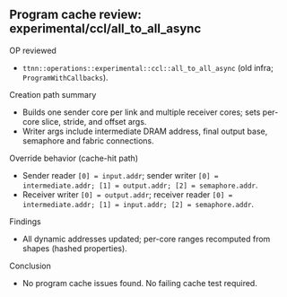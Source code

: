 ## Program cache review: experimental/ccl/all_to_all_async

OP reviewed
- `ttnn::operations::experimental::ccl::all_to_all_async` (old infra; `ProgramWithCallbacks`).

Creation path summary
- Builds one sender core per link and multiple receiver cores; sets per-core slice, stride, and offset args.
- Writer args include intermediate DRAM address, final output base, semaphore and fabric connections.

Override behavior (cache-hit path)
- Sender reader `[0] = input.addr`; sender writer `[0] = intermediate.addr; [1] = output.addr; [2] = semaphore.addr`.
- Receiver writer `[0] = output.addr`; receiver reader `[0] = intermediate.addr; [1] = input.addr; [2] = semaphore.addr`.

Findings
- All dynamic addresses updated; per-core ranges recomputed from shapes (hashed properties).

Conclusion
- No program cache issues found. No failing cache test required.
